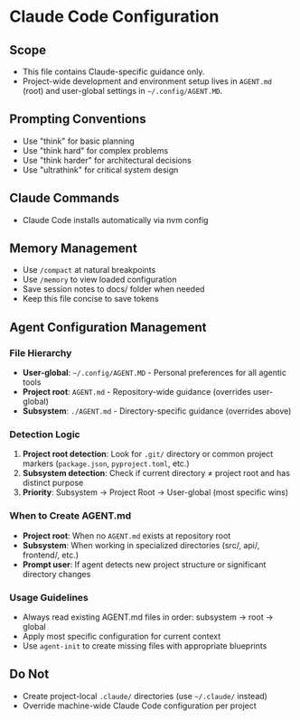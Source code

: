 # Claude Code Configuration

## Scope
- This file contains Claude-specific guidance only.
- Project-wide development and environment setup lives in `AGENT.md` (root) and user-global settings in `~/.config/AGENT.MD`.

## Prompting Conventions
- Use "think" for basic planning
- Use "think hard" for complex problems
- Use "think harder" for architectural decisions
- Use "ultrathink" for critical system design

## Claude Commands
- Claude Code installs automatically via nvm config

## Memory Management
- Use `/compact` at natural breakpoints
- Use `/memory` to view loaded configuration
- Save session notes to docs/ folder when needed
- Keep this file concise to save tokens

## Agent Configuration Management

### File Hierarchy
- **User-global**: `~/.config/AGENT.MD` - Personal preferences for all agentic tools
- **Project root**: `AGENT.md` - Repository-wide guidance (overrides user-global)
- **Subsystem**: `./AGENT.md` - Directory-specific guidance (overrides above)

### Detection Logic
1. **Project root detection**: Look for `.git/` directory or common project markers (`package.json`, `pyproject.toml`, etc.)
2. **Subsystem detection**: Check if current directory ≠ project root and has distinct purpose
3. **Priority**: Subsystem → Project Root → User-global (most specific wins)

### When to Create AGENT.md
- **Project root**: When no `AGENT.md` exists at repository root
- **Subsystem**: When working in specialized directories (src/, api/, frontend/, etc.)
- **Prompt user**: If agent detects new project structure or significant directory changes

### Usage Guidelines
- Always read existing AGENT.md files in order: subsystem → root → global
- Apply most specific configuration for current context
- Use `agent-init` to create missing files with appropriate blueprints

## Do Not
- Create project-local `.claude/` directories (use `~/.claude/` instead)
- Override machine-wide Claude Code configuration per project